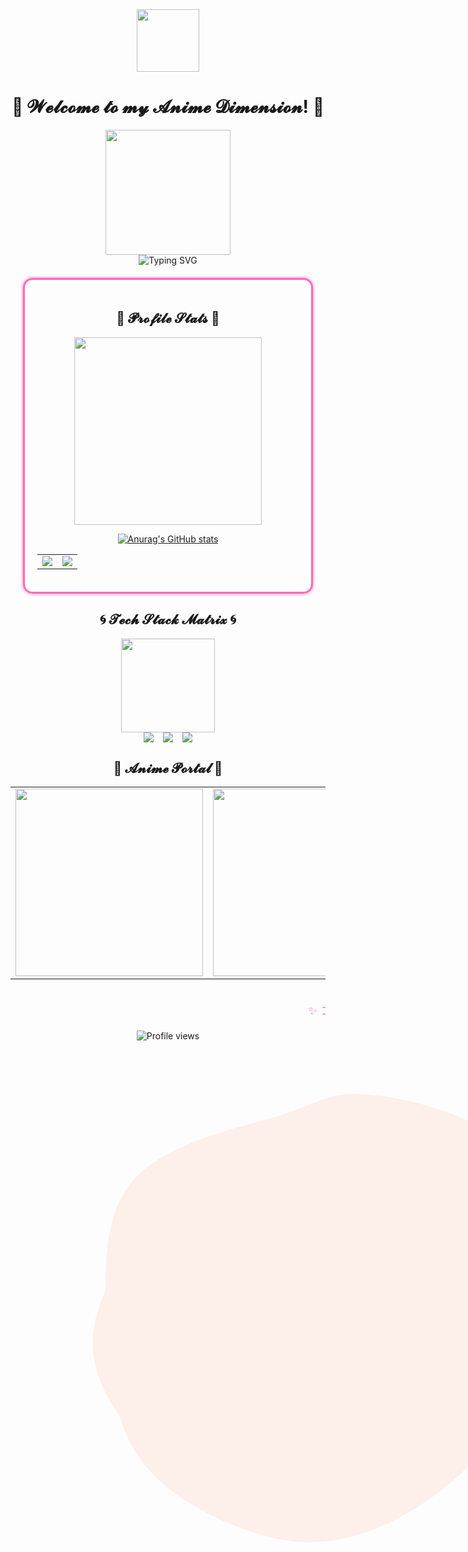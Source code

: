 <!-- ANIME-STYLE README HEADER -->
<div align="center">
  <img src="https://media.giphy.com/media/26xBwdIuRJiAIqHwA/giphy.gif" width="100px">
  <h1 align="center">🌟 𝓦𝓮𝓵𝓬𝓸𝓶𝓮 𝓽𝓸 𝓶𝔂 𝓐𝓷𝓲𝓶𝓮 𝓓𝓲𝓶𝓮𝓷𝓼𝓲𝓸𝓷! 🌟</h1>
  <img src="https://media.giphy.com/media/3og0IFrHkIglEOg8Ba/giphy.gif" width="200px">
</div>

<!-- ANIMATED DIVIDER -->
<div align="center">
  <img src="https://readme-typing-svg.demolab.com?font=Press+Start+2P&size=15&duration=3000&pause=1000&color=FF7F50&center=true&vCenter=true&width=435&lines=System+Initializing...+%F0%9F%8E%AE;Loading+Otaku+Modules...+%E3%83%BD(%5E%E2%96%BD%5E%7C%7C);Access+Granted!+%F0%9F%8C%9F" alt="Typing SVG" />
</div>

<!-- PROFILE SECTION WITH ANIMATED BORDER -->
<div align="center" style="border: 3px solid #ff69b4; border-radius: 15px; padding: 20px; margin: 20px; animation: glow 2s infinite alternate;">
  <h2>🦋 𝓟𝓻𝓸𝓯𝓲𝓵𝓮 𝓢𝓽𝓪𝓽𝓼 🦋</h2>
  <img src="https://i.imgur.com/8MupZHY.gif" width="300">
  
  <!-- GitHub Stats with Anime Theme -->
  [![Anurag's GitHub stats](https://github-readme-stats.vercel.app/api?username=yourusername&show_icons=true&theme=tokyonight&hide_border=true&bg_color=00000000)](https://github.com/anuraghazra/github-readme-stats)
  
  <!-- Anime-style Progress Bars -->
  <table>
    <tr>
      <td><img src="https://progress-bar.dev/90/?title=Waifu%20Approval&scale=10&suffix=%20❤️&width=300&color=ff69b4"></td>
      <td><img src="https://progress-bar.dev/75/?title=Power%20Level&scale=10&suffix=%20⚡&width=300&color=00ff00"></td>
    </tr>
  </table>
</div>

<!-- TECH STACK SECTION -->
<div align="center">
  <h2>🌀 𝓣𝓮𝓬𝓱 𝓢𝓽𝓪𝓬𝓴 𝓜𝓪𝓽𝓻𝓲𝔁 🌀</h2>
  <img src="https://media.giphy.com/media/3o7TKMt1VVNkHV2PaE/giphy.gif" width="150">
  
  <!-- Animated Tech Icons -->
  <div style="display: flex; justify-content: center; gap: 15px; flex-wrap: wrap;">
    <img src="https://img.shields.io/badge/TypeScript-007ACC?style=for-the-badge&logo=typescript&logoColor=white&animation=pulse">
    <img src="https://img.shields.io/badge/React-61DAFB?style=for-the-badge&logo=react&logoColor=black&animation=glow">
    <img src="https://img.shields.io/badge/Python-3776AB?style=for-the-badge&logo=python&logoColor=white&animation=spin">
  </div>
</div>

<!-- DYNAMIC GIF SECTION -->
<div align="center">
  <h2>🎌 𝓐𝓷𝓲𝓶𝓮 𝓟𝓸𝓻𝓽𝓪𝓵 🎌</h2>
  <table>
    <tr>
      <td><img src="https://github.com/YourUsername/YourRepoName/blob/main/gifs/attack-on-titan.gif" width="300"></td>
      <td><img src="https://github.com/YourUsername/YourRepoName/blob/main/gifs/demon-slayer.gif" width="300"></td>
    </tr>
  </table>
</div>

<!-- FOOTER WITH SCROLLING TEXT -->
<div align="center">
  <marquee scrollamount="10" style="color: #ff69b4; font-size: 18px; padding: 20px;">
    ✨ コードは詩のようでなければならない - Code should be like poetry ✨ ••• 🍥 頑張ってください! - Good luck with your coding! 🍥 ••• 🌸 今日も一日頑張るぞい! - Let's do our best today! 🌸
  </marquee>
</div>

<!-- ANIMATED SVG BACKGROUND -->
<svg viewBox="0 0 200 200" xmlns="http://www.w3.org/2000/svg" style="position: absolute; width: 100%; height: auto; opacity: 0.1; z-index: -1;">
  <path fill="#FF7F50" d="M44.3,-58.3C56.3,-50.7,63.8,-35.9,67.6,-20.1C71.3,-4.3,71.4,12.4,65.7,25.9C60,39.4,48.6,50.6,35.7,58.8C22.8,67,8.4,72.1,-6.4,70.2C-21.2,68.3,-42.4,59.3,-53.8,46.5C-65.2,33.7,-66.7,17.1,-67.8,-0.7C-68.8,-18.5,-69.3,-37,-60.2,-48.7C-51.1,-60.5,-32.4,-65.5,-15.2,-70.2C2.1,-74.9,4.3,-79.3,16.9,-78.8C29.5,-78.3,52.6,-72.9,64.4,-62.4C76.2,-51.8,76.7,-36.1,77.1,-21.9C77.5,-7.7,77.8,5.1,73.5,15.4C69.3,25.8,60.5,33.7,50.6,41.5C40.7,49.3,29.6,57.1,16.6,61.8C3.6,66.5,-11.3,68.2,-23.4,64.5C-35.5,60.8,-44.8,51.8,-53.9,41.2C-63,30.6,-71.9,18.5,-72.6,5.9C-73.3,-6.7,-65.8,-19.7,-57.2,-30.8C-48.6,-41.9,-38.8,-51.1,-27.5,-59.3C-16.3,-67.5,-3.5,-74.7,10.6,-74.3C24.7,-74,49.4,-66.1,44.3,-58.3Z" transform="translate(100 100)" style="animation: rotate 20s linear infinite;"/>
</svg>

<style>
  @keyframes glow {
    from { box-shadow: 0 0 5px #ff69b4; }
    to { box-shadow: 0 0 20px #ff69b4, 0 0 30px #ff1493; }
  }
  
  @keyframes float {
    0% { transform: translateY(0px); }
    50% { transform: translateY(-20px); }
    100% { transform: translateY(0px); }
  }
  
  img[src*="giphy.gif"] {
    animation: float 3s ease-in-out infinite;
  }
</style>

<!-- VISITOR COUNTER -->
<div align="center">
  <img src="https://komarev.com/ghpvc/?username=yourusername&label=Profile%20Views&color=ff69b4&style=flat-square" alt="Profile views"/>
</div>
